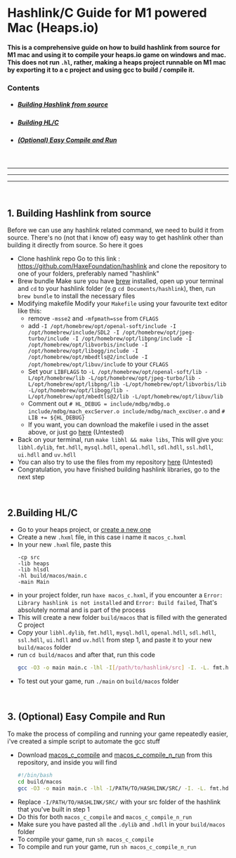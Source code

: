 # Hashlink/C Guide for M1 powered Mac (Heaps.io)

**This is a comprehensive guide on how to build hashlink from source for M1 mac and using it to compile your heaps.io game on windows and mac. This does not run  `.hl`, rather, making a heaps project runnable on M1 mac by exporting it to a c project and using gcc to build / compile it.**
 
### Contents
- ##### [Building Hashlink from source](#1-building-hashlink-from-source)
- ##### [Building HL/C](#2building-hlc)
- ##### [(Optional) Easy Compile and Run](#3-optional-easy-compile-and-run)
&nbsp;

---
---
---
&nbsp;
## 1. Building Hashlink from source
Before we can use any hashlink related command, we need to build it from source. There's no (not that i know of) easy way to get hashlink other than building it directly from source. So here it goes

- Clone hashlink repo
Go to this link : https://github.com/HaxeFoundation/hashlink and clone the repository to one of your folders, preferably named "hashlink"
- Brew bundle
Make sure  you have [brew](https://brew.sh/) installed, open up your terminal and `cd` to your hashlink folder (e.g `cd Documents/hashlink`), then, run `brew bundle` to install the necessary files
- Modifying makefile
Modify your `Makefile` using your favourite text editor like this:
    - remove `-msse2` and `-mfpmath=sse` from `CFLAGS`
    - add `-I /opt/homebrew/opt/openal-soft/include -I /opt/homebrew/include/SDL2 -I /opt/homebrew/opt/jpeg-turbo/include -I /opt/homebrew/opt/libpng/include -I /opt/homebrew/opt/libvorbis/include -I /opt/homebrew/opt/libogg/include -I /opt/homebrew/opt/mbedtls@2/include -I /opt/homebrew/opt/libuv/include` to your `CFLAGS`
    - Set your `LIBFLAGS` to  `-L /opt/homebrew/opt/openal-soft/lib -L/opt/homebrew/lib -L/opt/homebrew/opt/jpeg-turbo/lib -L/opt/homebrew/opt/libpng/lib -L/opt/homebrew/opt/libvorbis/lib -L/opt/homebrew/opt/libogg/lib -L/opt/homebrew/opt/mbedtls@2/lib -L/opt/homebrew/opt/libuv/lib`
    - Comment out `# HL_DEBUG = include/mdbg/mdbg.o include/mdbg/mach_excServer.o include/mdbg/mach_excUser.o` and `# LIB += ${HL_DEBUG}`
    - If you want, you can download the makefile i used in the asset above, or just go [here](https://github.com/kejuuu/Hashlink_C_M1/blob/main/Makefile) (Untested)
- Back on your terminal, run `make libhl && make libs`, This will give you: `libhl.dylib`, `fmt.hdll`, `mysql.hdll`, `openal.hdll`, `sdl.hdll`, `ssl.hdll`, `ui.hdll` and `uv.hdll`
- You can also try to use the files from my repository [here](https://github.com/kejuuu/Hashlink_C_M1/tree/main/Hashlink_Built_Libraries) (Untested)
- Congratulation, you have finished building hashlink libraries, go to the next step 

&nbsp;

## 2.Building HL/C 
- Go to your heaps project, or [create a new one](https://heaps.io/documentation/hello-hashlink.html)
- Create a new `.hxml` file, in this case i name it `macos_c.hxml`
- In your new `.hxml` file, paste this
    ```hxml
    -cp src
    -lib heaps
    -lib hlsdl
    -hl build/macos/main.c
    -main Main
    ```
- in your project folder, run `haxe macos_c.hxml`, if you encounter a `Error: Library hashlink is not installed` and `Error: Build failed`, That's absolutely normal and is part of the process
- This will create a new folder `build/macos` that is filled with the generated C project
- Copy your `libhl.dylib`, `fmt.hdll`, `mysql.hdll`, `openal.hdll`, `sdl.hdll`, `ssl.hdll`, `ui.hdll` and `uv.hdll` from step 1, and paste it to your new `build/macos` folder
- run `cd build/macos` and after that, run this code
    ```sh
    gcc -O3 -o main main.c -lhl -I[/path/to/hashlink/src] -I. -L. fmt.hdll mysql.hdll sdl.hdll openal.hdll ssl.hdll ui.hdll uv.hdll
    ```
- To test out your game, run `./main` on `build/macos` folder

&nbsp;


## 3. (Optional) Easy Compile and Run
To make the process of compiling and running your game repeatedly easier, i've created a simple script to automate the gcc stuff
- Download [macos_c_compile](https://github.com/kejuuu/Hashlink_C_M1/blob/main/macos_c_compile) and [macos_c_compile_n_run](https://github.com/kejuuu/Hashlink_C_M1/blob/main/macos_c_compile_n_run) from this repository, and inside you will find 
    ```sh
    #!/bin/bash
    cd build/macos
    gcc -O3 -o main main.c -lhl -I/PATH/TO/HASHLINK/SRC/ -I. -L. fmt.hdll mysql.hdll sdl.hdll openal.hdll ssl.hdll ui.hdll uv.hdll
    ```
- Replace `-I/PATH/TO/HASHLINK/SRC/` with your src folder of the hashlink that you've built in step 1
- Do this for both `macos_c_compile` and `macos_c_compile_n_run`
- Make sure you have pasted all the `.dylib` and `.hdll` in your `build/macos` folder
- To compile your game, run `sh macos_c_compile`
- To compile and run your game, run `sh macos_c_compile_n_run`
